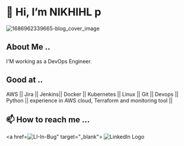 #                                     👋 Hi, I’m NIKHIHL p
![1686962339665-blog_cover_image](https://github.com/pathepunikhil/AWS-S3-Pre-signed-URL-with-AWS-Cognito-Auth-and-Encrypted-S3-Data/assets/131676013/445ed87c-f8e3-44c2-b69f-ad0a108a7932)


##  About Me ..
  I'M working as a DevOps Engineer.
## Good at ..
  AWS || Jira || Jenkins|| Docker || Kubernetes || Linux || Git || Devops || Python || experience in AWS cloud, Terraform and monitoring tool ||
##  📫 How to reach me ...


<a href=![LI-In-Bug](https://github.com/pathepunikhil/Web-Application-using-AWS-Amplify-Lambda-API-Gateway-DynamoDB-and-IAM/assets/131676013/804c116e-f4ae-475b-a861-c0be5d10408a)" target="_blank">
    <img src="www.linkedin.com/in/nikhil-pathepu" alt="LinkedIn Logo">
</a>




<!---
pathepunikhil/pathepunikhil is a ✨ special ✨ repository because its `README.md` (this file) appears on your GitHub profile.
You can click the Preview link to take a look at your changes.
--->
